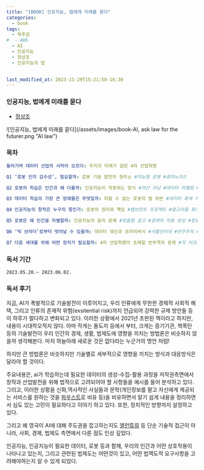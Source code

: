 ```yaml
---
title: "[BOOK] 인공지능, 법에게 미래를 묻다"
categories:
  - book
tags:
  - 독후감
#  - AWS
  - AI
  - 인공지능
  - 정상조
  - 인공지능과 법
  

last_modified_at: 2023-11-29T15:21:50-16:30
---
```

### 인공지능, 법에게 미래를 묻다
- [정상조](https://www.yes24.com/24/AuthorFile/Author/210109)

![인공지능, 법에게 미래를 묻다](/assets/images/book-AI, ask law for the futurer.png "AI law")


### 목차
```yaml
들어가며 데이터 산업의 서막이 오르다: 우리의 미래가 걸린 4차 산업혁명

Q1 ‘로봇 인지 감수성’, 필요할까: 로봇 기술 발전의 현주소 #지능형 로봇 #휴머노이드

Q2 로봇의 학습은 인간과 왜 다를까: 인공지능이 작동하는 방식 #머신 러닝 #데이터 라벨링 #플랫폼 노동

Q3 데이터 학습의 가장 큰 장애물은 무엇일까: 피할 수 없는 로봇의 법 위반 #데이터 회색 지대 #공정이용 #비표현이용

Q4 인공지능의 창작은 누구의 몫인가: 로봇의 권리와 책임 #렘브란트 프로젝트 #알고리즘 화가 #자율주행자동차

Q5 로봇은 왜 인간을 차별할까: 인공지능의 윤리 문제 #맞춤형 광고 #검색어 자동 완성 #정보공개청구권

Q6 ‘빅 브라더’로부터 벗어날 수 있을까: 데이터 생산과 프라이버시 #사물인터넷 #민주주의 #개인정보 이동성

Q7 다음 세대를 위해 어떤 정치가 필요할까: 4차 산업혁명이 초래할 빈부격차 문제 #긱 이코노미 #로봇세 #특이점
```

### 독서 기간
    2023.05.20.~ 2023.06.02.

### 독서 후기

지금, AI가 폭발적으로 기술발전이 이루어지고, 우리 인류에게 무한한 경제적 사회적 해택, 그리고 인류의 존재적 위험(exsitential risk)까지 언급되어 강력한 규제 방안들 등이 하루가 멀다하고 변화되고 있다. 이러한 상황에서 2021년 초판된 책이라고 하지만, 내용이 시대착오적지 않다.
아마 작게는 돌도끼 등에서 부터, 크게는 증기기관, 핵폭탄 등의 기술발전이 우리 인간의 경제, 생활, 법제도에 영향을 끼치는 방법론은 비슷하지 않을까 생각해본다. 마치 하늘아래 새로운 것은 없다라는 누군가의 명언 처럼!

하지만 큰 방법론은 비슷하지만 기술별로 세부적으로 영향을 끼치는 방식과 대응방식은 달라야 할 것이다.

주요내용은, ai가 학습하는데 필요한 데이터의 생성-수집-활용 과정을 저작권측면에서 창작과 산업발전을 위해 법적으로 고려되어야 할 사항들을 예시를 들어 분석하고 있다. 그리고, 이러한 상황을 신화,역사적인 사실들과 문학(개인정보를 팔고 자신에게 제공되는 서비스를 원하는 것을 [파우스트](https://namu.wiki/w/%ED%8C%8C%EC%9A%B0%EC%8A%A4%ED%8A%B8(%ED%9D%AC%EA%B3%A1))로 비유 등)을 비유하면서 알기 쉽게 내용을 정리하면서 심도 있는 고민이 필요하다고 이야기 하고 있다.
또한, 정치적인 방향까지 설정하고 있다.

그리고 왜 영국이 AI에 대해 주도권을 잡고하는지도 [엘런튜링](https://namu.wiki/w/%EC%95%A8%EB%9F%B0%20%ED%8A%9C%EB%A7%81) 등 단순 기술적 접근이 아니라, 사회, 경제, 법제도 측면에서 다룬 점도 인상 깊었다.

인공지능, 인공지능이 필요한 데이터, 로봇 등과 함께, 우리의 인간과 어떤 상호작용이 나타나고 있는지, 그리고 관련된 법제도는 어떤것이 있고, 어떤 법젝도적 요구사항을 고려해야하는지 알 수 있게 되었다.